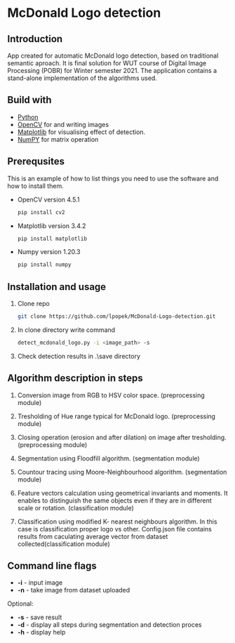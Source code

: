 # McDonald Logo detection

## Introduction

App created for automatic McDonald logo detection, based on traditional semantic aproach. It is final solution for WUT course of Digital Image Processing (POBR) for Winter semester 2021. The application contains a stand-alone implementation of the algorithms used.

## Build with

* [Python](https://docs.python.org/3/)
* [OpenCV](https://opencv.org/) for  and writing images
* [Matplotlib](https://matplotlib.org/) for visualising effect of detection.
* [NumPY](https://numpy.org/doc/stable/index.html) for matrix operation

## Prerequsites

This is an example of how to list things you need to use the software and how to install them.

* OpenCV version 4.5.1

  ```sh
  pip install cv2
  ```

* Matplotlib version 3.4.2

  ```sh
  pip install matplotlib
  ```

* Numpy version 1.20.3

  ```sh
  pip install numpy
  ```

## Installation and usage

1. Clone repo

   ```sh
   git clone https://github.com/lpopek/McDonald-Logo-detection.git
   ```

2. In clone directory write command

   ```sh
   detect_mcdonald_logo.py -i <image_path> -s
   ```

3. Check detection results in .\save directory

## Algorithm description in steps

1. Conversion image from RGB to HSV color space. (preprocessing module)

2. Tresholding of Hue range typical for McDonald logo. (preprocessing module)

3. Closing operation (erosion and after dilation) on image after tresholding. (preprocessing module)

4. Segmentation using Floodfill algorithm. (segmentation module)

5. Countour tracing using Moore-Neighbourhood algorithm. (segmentation module)

6. Feature vectors calculation using geometrical invariants and moments. It enables to distinguish the same objects even if they are in different scale or rotation. (classification module)

7. Classification using modified K- nearest neighbours algorithm. In this case is classification proper logo vs other. Config.json file contains results from caculating average vector from dataset collected(classification module)

## Command line flags

* **-i** - input image
* **-n** - take image from dataset uploaded

Optional:

* **-s** - save result
* **-d** - display all steps during segmentation and detection proces
* **-h** - display help

